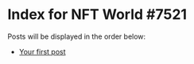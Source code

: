 # Index for NFT World #7521
Posts will be displayed in the order below:

- [Your first post](./001-first.md)


